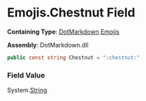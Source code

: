 # Emojis\.Chestnut Field

**Containing Type**: [DotMarkdown](../../README.md)\.[Emojis](../README.md)

**Assembly**: DotMarkdown\.dll

```csharp
public const string Chestnut = ":chestnut:"
```

### Field Value

System\.[String](https://docs.microsoft.com/en-us/dotnet/api/system.string)